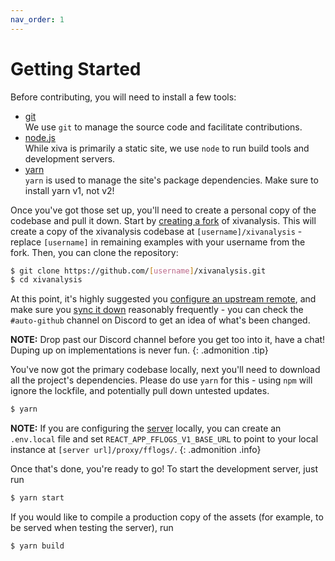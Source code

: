 ```yaml
---
nav_order: 1
---
```


# Getting Started

Before contributing, you will need to install a few tools:

- [git](https://git-scm.com/)<br>
  We use `git` to manage the source code and facilitate contributions.
- [node.js](https://nodejs.org/en/)<br>
  While xiva is primarily a static site, we use `node` to run build tools and development servers.
- [yarn](https://classic.yarnpkg.com/en/)<br>
  `yarn` is used to manage the site's package dependencies. Make sure to install yarn v1, not v2!

Once you've got those set up, you'll need to create a personal copy of the codebase and pull it down. Start by [creating a fork](https://help.github.com/en/github/getting-started-with-github/fork-a-repo) of xivanalysis. This will create a copy of the xivanalysis codebase at `[username]/xivanalysis` - replace `[username]` in remaining examples with your username from the fork. Then, you can clone the repository:

```bash
$ git clone https://github.com/[username]/xivanalysis.git
$ cd xivanalysis
```

At this point, it's highly suggested you [configure an upstream remote](https://help.github.com/en/github/collaborating-with-issues-and-pull-requests/configuring-a-remote-for-a-fork), and make sure you [sync it down](https://help.github.com/en/github/collaborating-with-issues-and-pull-requests/syncing-a-fork) reasonably frequently - you can check the `#auto-github` channel on Discord to get an idea of what's been changed.

**NOTE:** Drop past our Discord channel before you get too into it, have a chat! Duping up on implementations is never fun.
{: .admonition .tip}

You've now got the primary codebase locally, next you'll need to download all the project's dependencies. Please do use `yarn` for this - using `npm` will ignore the lockfile, and potentially pull down untested updates.

```bash
$ yarn
```

**NOTE:** If you are configuring the [server](https://github.com/xivanalysis/server) locally, you can create an `.env.local` file and set `REACT_APP_FFLOGS_V1_BASE_URL` to point to your local instance at `[server url]/proxy/fflogs/`.
{: .admonition .info}

Once that's done, you're ready to go! To start the development server, just run

```bash
$ yarn start
```

If you would like to compile a production copy of the assets (for example, to be served when testing the server), run

```bash
$ yarn build
```
